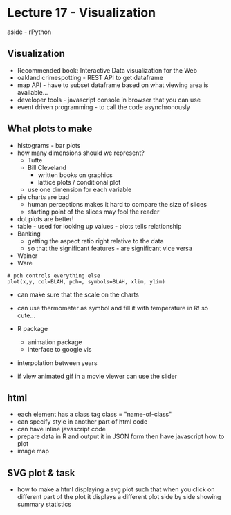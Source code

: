 Lecture 17 - Visualization 
===========
aside - rPython

Visualization
--------
* Recommended book: Interactive Data visualization for the Web
* oakland crimespotting - REST API to get dataframe
* map API - have to subset dataframe based on what viewing area is available...  
* developer tools - javascript console in browser that you can use  
* event driven programming - to call the code asynchronously 


What plots to make
------------------
* histograms - bar plots
* how many dimensions should we represent? 
	* Tufte 
	* Bill Cleveland 
		* written books on graphics
		* lattice plots / conditional plot
	* use one dimension for each variable 
* pie charts are bad 
	* human perceptions makes it hard to compare the size of slices 
	* starting point of the slices may fool the reader
* dot plots are better!
* table - used for looking up values - plots tells relationship
* Banking 
	* getting the aspect ratio right relative to the data		  
	* so that the significant features - are significant vice versa 
* Wainer 
* Ware 

```{r}
# pch controls everything else 
plot(x,y, col=BLAH, pch=, symbols=BLAH, xlim, ylim)
```
* can make sure that the scale on the charts  
* can use thermometer as symbol and fill it with temperature in R! so cute... 

* R package 
	* animation package 
	* interface to google vis
* interpolation between years
* if view animated gif in a movie viewer can use the slider 

html
----
* each element has a class tag class = "name-of-class"
* can specify style in another part of html code <style> name-of-class </style>  
* can have inline javascript code <script type="text/javascript">script</script>
* prepare data in R and output it in JSON form then have javascript how to plot
* image map

SVG plot & task
--------
* how to make a html displaying a svg plot such that when you click on
 different part of the plot it displays a different plot side by side showing summary statistics  


